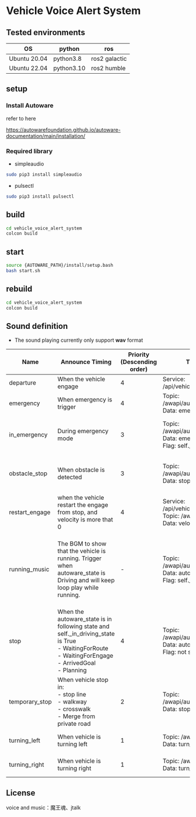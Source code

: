 # Vehicle Voice Alert System

## Tested environments

| OS           | python     | ros           |
| ------------ | ---------- | ------------- |
| Ubuntu 20.04 | python3.8  | ros2 galactic |
| Ubuntu 22.04 | python3.10 | ros2 humble   |

## setup

### Install Autoware

refer to here

<https://autowarefoundation.github.io/autoware-documentation/main/installation/>

### Required library

- simpleaudio

```bash
sudo pip3 install simpleaudio
```

- pulsectl

```bash
sudo pip3 install pulsectl
```

## build

```bash
cd vehicle_voice_alert_system
colcon build
```

## start

```bash
source {AUTOWARE_PATH}/install/setup.bash
bash start.sh
```

## rebuild

```bash
cd vehicle_voice_alert_system
colcon build
```

## Sound definition

- The sound playing currently only support **wav** format

| Name           | Announce Timing                                                                                                                                                         | Priority (Descending order) | Trigger Source                                                                                       | Note                                                                                                 |
| -------------- | ----------------------------------------------------------------------------------------------------------------------------------------------------------------------- | --------------------------- | ---------------------------------------------------------------------------------------------------- | ---------------------------------------------------------------------------------------------------- |
| departure      | When the vehicle engage                                                                                                                                                 | 4                           | Service: /api/vehicle_voice/set/announce                                                             |                                                                                                      |
| emergency      | When emergency is trigger                                                                                                                                               | 4                           | Topic: /awapi/autoware/get/status<br /> Data: emergency                                              |                                                                                                      |
| in_emergency   | During emergency mode                                                                                                                                                   | 3                           | Topic: /awapi/autoware/get/status<br /> Data: emergency<br /> Flag: self.\_in_emergency_state        | Only trigger every mute_timeout during emergency                                                     |
| obstacle_stop  | When obstacle is detected                                                                                                                                               | 3                           | Topic: /awapi/autoware/get/status <br /> Data: stop_reason                                           | Only trigger after the mute_timeout period is over                                                   |
| restart_engage | when the vehicle restart the engage from stop, and velocity is more that 0                                                                                              | 4                           | Service: /api/vehicle_voice/set/announce<br /> Topic: /awapi/vehicle/get/status<br /> Data: velocity | Only trigger after the mute_timeout period is over                                                   |
| running_music  | The BGM to show that the vehicle is running. Trigger when autoware_state is Driving and will keep loop play while running.                                              | -                           | Topic: /awapi/autoware/get/status<br /> Data: autoware_state<br /> Flag: self.\_in_driving_state     | Independent from other announce. Will play together with other announce. Stop when in emergency mode |
| stop           | When the autoware_state is in following state and self.\_in_driving_state is True<br /> - WaitingForRoute<br /> - WaitingForEngage<br /> - ArrivedGoal<br /> - Planning | 4                           | Topic: /awapi/autoware/get/status<br /> Data: autoware_state<br /> Flag: not self.\_in_driving_state |                                                                                                      |
| temporary_stop | When vehicle stop in:<br /> - stop line<br /> - walkway<br /> - crosswalk<br /> - Merge from private road                                                               | 2                           | Topic: /awapi/autoware/get/status<br /> Data: stop_reason                                            | Only trigger after the mute_timeout period is over                                                   |
| turning_left   | When vehicle is turning left                                                                                                                                            | 1                           | Topic: /awapi/vehicle/get/status<br /> Data: turn_signal                                             | Trigger every mute_timeout when turning                                                              |
| turning_right  | When vehicle is turning right                                                                                                                                           | 1                           | Topic: /awapi/vehicle/get/status<br /> Data: turn_signal                                             | Trigger every mute_timeout when turning                                                              |

## License

voice and music：魔王魂、jtalk
